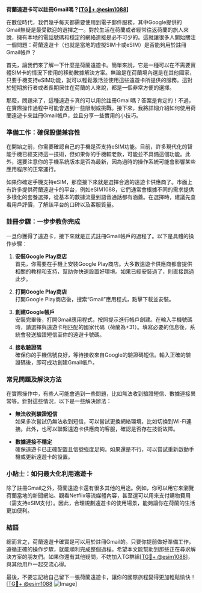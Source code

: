 **荷蘭遠遊卡可以註冊Gmail嗎？[[TG💪+ @esim1088](https://t.me/s/esim1088)]**

在數位時代，我們幾乎每天都需要使用到電子郵件服務，其中Google提供的Gmail無疑是最受歡迎的選擇之一。對於生活在荷蘭或者經常往返荷蘭的旅人來說，擁有本地的電話號碼和穩定的網絡連接是必不可少的。這就讓很多人開始關注一個問題：荷蘭遠遊卡（也就是當地的虛擬SIM卡或eSIM）是否能夠用於註冊Gmail帳戶？

首先，讓我們來了解一下什麼是荷蘭遠遊卡。簡單來說，它是一種可以在不需要實體SIM卡的情況下使用的移動數據解決方案。無論是在荷蘭境內還是在其他國家，只要手機支持eSIM功能，就可以輕鬆激活並使用這些遠遊卡所提供的服務。這對於短期旅行者或者長期居住在荷蘭的人來說，都是一個非常方便的選擇。

那麼，問題來了，這種遠遊卡真的可以用於註冊Gmail嗎？答案是肯定的！不過，在實際操作過程中可能會遇到一些限制或挑戰。接下來，我將詳細介紹如何使用荷蘭遠遊卡來註冊Gmail帳戶，並且分享一些實用的小技巧。

### **準備工作：確保設備兼容性**

在開始之前，你需要確認自己的手機是否支持eSIM功能。目前，許多現代化的智能手機已經支持這一技術，但如果你的手機較老款，可能並不具備這個功能。此外，還要注意你的手機系統版本是否為最新，因為過時的操作系統可能會影響某些應用程序的正常運行。

如果你確定手機支持eSIM，那麼接下來就是選擇合適的遠遊卡供應商了。市面上有許多提供荷蘭遠遊卡的平台，例如eSIM1088，它們通常會根據不同的需求提供多樣化的套餐選擇，從基本的數據流量到語音通話都有涵蓋。在選擇時，建議先查看用戶評價，了解該平台的口碑以及客服質量。

### **註冊步驟：一步步教你完成**

一旦你獲得了遠遊卡，接下來就是正式註冊Gmail帳戶的過程了。以下是具體的操作步驟：

1. **安裝Google Play商店**  
   首先，你需要在手機上安裝Google Play商店。大多數遠遊卡供應商都會提供相關的教程和支持，幫助你快速設置好環境。如果已經安裝過了，則直接跳過此步。

2. **打開Google Play商店**  
   打開Google Play商店後，搜索“Gmail”應用程式，點擊下載並安裝。

3. **創建Google帳戶**  
   安裝完畢後，打開Gmail應用程式，按照提示進行帳戶創建。在輸入手機號碼時，請選擇與遠遊卡相匹配的國家代碼（荷蘭為+31）。填寫必要的信息後，系統會發送驗證短信至你的遠遊卡號碼。

4. **接收驗證碼**  
   確保你的手機信號良好，等待接收來自Google的驗證碼短信。輸入正確的驗證碼後，即可成功創建Gmail帳戶。

### **常見問題及解決方法**

在實際操作中，有些人可能會遇到一些問題，比如無法收到驗證短信、數據連接異常等。針對這些情況，以下是一些解決辦法：

- **無法收到驗證短信**  
  如果多次嘗試仍無法收到短信，可以嘗試更換網絡環境，比如切換到Wi-Fi連接。此外，也可以聯繫遠遊卡供應商的客服，確認是否存在技術故障。

- **數據連接不穩定**  
  確保遠遊卡已正確配置且信號強度足夠。如果還是不行，可以嘗試重新啟動手機或更新遠遊卡的設置。

### **小貼士：如何最大化利用遠遊卡**

除了註冊Gmail之外，荷蘭遠遊卡還有很多其他的用途。例如，你可以用它來瀏覽荷蘭當地的新聞網站、觀看Netflix等流媒體內容，甚至還可以用來支付購物費用（需支持eSIM支付）。因此，合理規劃遠遊卡的使用場景，能夠讓你在荷蘭的生活更加便利。

### **結語**

總而言之，荷蘭遠遊卡確實是可以用於註冊Gmail的。只要你提前做好準備工作，遵循正確的操作步驟，就能順利完成整個過程。希望本文能幫助到那些正在尋求解決方案的朋友們。如果你還有其他疑問，不妨加入TG群組[[TG💪+ @esim1088](https://t.me/s/esim1088)]，與其他用戶一起交流心得。

最後，不要忘記給自己留下一張荷蘭遠遊卡，讓你的國際旅程變得更加輕鬆愉快！[[TG💪+ @esim1088](https://t.me/s/esim1088) ![Image](https://i.postimg.cc/4NQfJmqS/Snipaste-2025-05-13-00-14-12.png)]